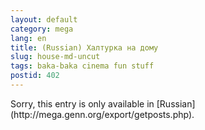 ```yaml
---
layout: default
category: mega
lang: en
title: (Russian) Халтурка на дому
slug: house-md-uncut
tags: baka-baka cinema fun stuff 
postid: 402
---
```

<p>Sorry, this entry is only available in [Russian](http://mega.genn.org/export/getposts.php).</p>
